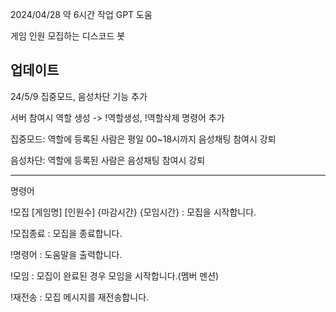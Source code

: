 2024/04/28 약 6시간 작업 GPT 도움

게임 인원 모집하는 디스코드 봇

업데이트
----
24/5/9 
집중모드, 음성차단 기능 추가

서버 참여시 역할 생성 -> !역할생성, !역할삭제 명령어 추가

집중모드: 
역할에 등록된 사람은 평일 00~18시까지 음성채팅 참여시 강퇴

음성차단: 
역할에 등록된 사람은 음성채팅 참여시 강퇴

----
명령어

!모집 [게임명] [인원수] \{마감시간\} \{모임시간\} : 모집을 시작합니다.

!모집종료 : 모집을 종료합니다.

!명령어 : 도움말을 출력합니다.

!모임 : 모집이 완료된 경우 모임을 시작합니다.(멤버 멘션)

!재전송 : 모집 메시지를 재전송합니다.

